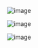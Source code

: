 
![image](https://user-images.githubusercontent.com/73192109/222552308-6874290f-21c4-4273-ac97-9ca13c242b43.png)


![image](https://user-images.githubusercontent.com/73192109/234461739-ad901b77-e156-4426-9e2a-2c3c82f911ab.png)

![image](https://user-images.githubusercontent.com/73192109/235285556-01292a1e-a40d-4c20-ad8e-08a0d25385b4.png)

